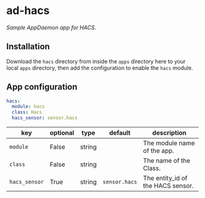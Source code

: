 # ad-hacs

_Sample AppDaemon app for HACS._

## Installation

Download the `hacs` directory from inside the `apps` directory here to your local `apps` directory, then add the configuration to enable the `hacs` module.

## App configuration

```yaml
hacs:
  module: hacs
  class: Hacs
  hacs_sensor: sensor.hacs
```

key | optional | type | default | description
-- | -- | -- | -- | --
`module` | False | string | | The module name of the app.
`class` | False | string | | The name of the Class.
`hacs_sensor` | True | string | `sensor.hacs`| The entity_id of the HACS sensor.
